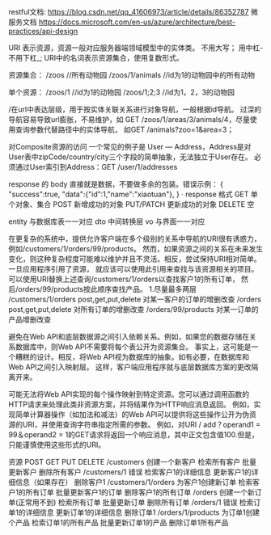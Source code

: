 restful文档: https://blog.csdn.net/qq_41606973/article/details/86352787
微服务文档 https://docs.microsoft.com/en-us/azure/architecture/best-practices/api-design


URI 表示资源，资源一般对应服务器端领域模型中的实体类。
不用大写；
用中杠-不用下杠_;
URI中的名词表示资源集合，使用复数形式。

资源集合：
/zoos //所有动物园
/zoos/1/animals //id为1的动物园中的所有动物

单个资源：
/zoos/1 //id为1的动物园
/zoos/1;2;3 //id为1，2，3的动物园


/在url中表达层级，用于按实体关联关系进行对象导航，一般根据id导航。
过深的导航容易导致url膨胀，不易维护，如 GET /zoos/1/areas/3/animals/4，尽量使用查询参数代替路径中的实体导航，
如GET /animals?zoo=1&area=3；

对Composite资源的访问
一个常见的例子是 User — Address，Address是对User表中zipCode/country/city三个字段的简单抽象，无法独立于User存在。
必须通过User索引到Address：GET /user/1/addresses

response 的 body 直接就是数据，不要做多余的包装。错误示例：
{
    "success":true,
    "data":{"id":1,"name":"xiaotuan"},
}
·	response 格式
GET	       单个对象、集合
POST	   新增成功的对象
PUT/PATCH  更新成功的对象
DELETE	   空

entity 与数据库表一一对应
dto 中间转换层
vo 与界面一一对应


在更复杂的系统中，提供允许客户端在多个级别的关系中导航的URI很有诱惑力，例如/customers/1/orders/99/products。
然而，如果资源之间的关系在未来发生变化，则这种复杂程度可能难以维护并且不灵活。相反，尝试保持URI相对简单。一旦应用程序引用了资源，
就应该可以使用此引用来查找与该资源相关的项目。可以使用URI替换上述查询/customers/1/orders以查找客户1的所有订单，
然后/orders/99/products按此顺序查找产品。
1.尽量最多两层
/customers/1/orders post,get,put,delete 对某一客户的订单的增删改查
/orders post,get,put,delete 对所有订单的增删改查
/orders/99/products 对某一订单的产品增删改查

避免在Web API和底层数据源之间引入依赖关系。例如，如果您的数据存储在关系数据库中，则Web API不需要将每个表公开为资源集合。
事实上，这可能是一个糟糕的设计。相反，将Web API视为数据库的抽象。如有必要，在数据库和Web API之间引入映射层。
这样，客户端应用程序就与底层数据库方案的更改隔离开来。

可能无法将Web API实现的每个操作映射到特定资源。您可以通过调用函数的HTTP请求来处理此类非资源方案，并将结果作为HTTP响应消息返回。
例如，实现简单计算器操作（如加法和减法）的Web API可以提供将这些操作公开为伪资源的URI，并使用查询字符串指定所需的参数。
例如，对URI / add？operand1 = 99＆operand2 = 1的GET请求将返回一个响应消息，其中正文包含值100.但是，只能谨慎使用这些形式的URI。

资源                   POST                        GET                    PUT                            DELETE
/customers             创建一个新客户               检索所有客户            批量更新客户                     删除所有客户
/customers/1           错误                        检索客户1的详细信息      更新客户1的详细信息（如果存在）   删除客户1
/customers/1/orders    为客户1创建新订单            检索客户1的所有订单      批量更新客户1的订单              删除客户1的所有订单
/orders                创建一个新订单(正常用不到)    检索所有订单            批量更新订单                     删除所有订单
/orders/1              错误                        检索订单1的详细信息      更新订单1的详细信息              删除订单1
/orders/1/products     为订单1创建个产品            检索订单1的所有产品      批量更新订单1的产品              删除订单1所有产品

